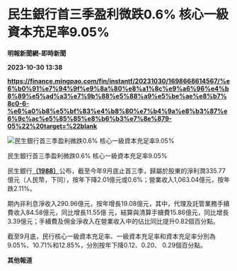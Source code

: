 # 民生銀行首三季盈利微跌0.6% 核心一級資本充足率9.05%
**明報新聞網-即時新聞**

**2023-10-30 13:38**

**https://finance.mingpao.com/fin/instantf/20231030/1698668614567/%e6%b0%91%e7%94%9f%e9%8a%80%e8%a1%8c%e9%a6%96%e4%b8%89%e5%ad%a3%e7%9b%88%e5%88%a9%e5%be%ae%e8%b7%8c0-6-%e6%a0%b8%e5%bf%83%e4%b8%80%e7%b4%9a%e8%b3%87%e6%9c%ac%e5%85%85%e8%b6%b3%e7%8e%879-05%22%20target=%22blank**

![民生銀行首三季盈利微跌0.6% 核心一級資本充足率9.05%](https://fs.mingpao.com/fin/20231030/s00010/055fa402e8dd57cf08dfba16df3decf8.jpg)

民生銀行首三季盈利微跌0.6% 核心一級資本充足率9.05%

民生銀行[**（1988）**](https://finance.mingpao.com/fin/instantf/20231030/1698668614567/stock1.php?code=1988)公布，截至今年9月底止首三季，歸屬於股東的淨利潤335.77億元（人民幣，下同），按年下降2.01億元或0.6%；營業收入1,063.04億元，按年跌2.11%。

期內非利息淨收入290.96億元，按年增長19.08億元，其中，代理及託管業務手續費收入84.58億元，同比增長11.55億 元，結算與清算手續費15.86億元，同比增長3.39億元；手續費及佣金淨收入在營業收入中的佔比同比提升0.82個百分點。

截至9月底，民行核心一級資本充足率、一級資本充足率和資本充足率分別為9.05%、10.71%和12.85%，分別按年下降0.12、0.20、 0.29個百分點。

**其他報道**